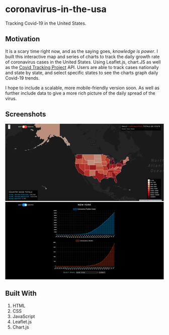 # coronavirus-in-the-usa

Tracking Covid-19 in the United States.

## Motivation

It is a scary time right now, and as the saying goes, *knowledge is power*. I built this interactive map and series of charts to track the daily growth rate of coronavirus cases in the United States. Using Leaflet.js, chart.JS as well as the [Covid Tracking Project](https://covidtracking.com/api) API. Users are able to track cases nationally and state by state, and select specific states to see the charts graph daily Covid-19 trends. 

I hope to include a scalable, more mobile-friendly version soon. As well as further include data to give a more rich picture of the daily spread of the virus. 

## Screenshots

![US Heat Map](/images/US_Map.png "Full Map of Cases in the US")
![Graphs of New York](/images/Graph.png "Graph of New York State Cases and Deaths")

## Built With

1. HTML
2. CSS
3. JavaScript
4. Leaflet.js
5. Chart.js